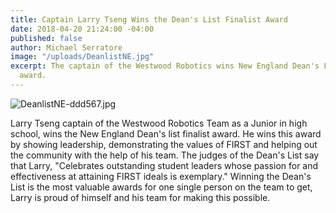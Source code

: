 ```yaml
---
title: Captain Larry Tseng Wins the Dean's List Finalist Award
date: 2018-04-20 21:24:00 -04:00
published: false
author: Michael Serratore
image: "/uploads/DeanlistNE.jpg"
excerpt: The captain of the Westwood Robotics wins New England Dean's List Finalist
  award.
---
```


![DeanlistNE-ddd567.jpg](/uploads/DeanlistNE-ddd567.jpg)

Larry Tseng captain of the Westwood Robotics Team as a Junior in high school, wins the New England Dean's list finalist award. He wins this award by showing leadership, demonstrating the values of FIRST and helping out the community with the help of his team. The judges of the Dean's List say that Larry, "Celebrates outstanding student leaders whose passion for and effectiveness at attaining FIRST ideals is exemplary." Winning the Dean's List is the most valuable awards for one single person on the team to get, Larry is proud of himself and his team for making this possible.